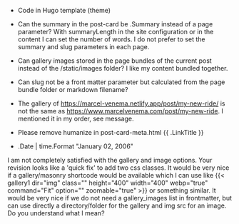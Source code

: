 
- Code in Hugo template (theme)
- Can the summary in the post-card be .Summary instead of a page parameter? With summaryLength in the site configuration or <!--more--> in the content I can set the number of words. I do not prefer to set the summary and slug parameters in each page.
- Can gallery images stored in the page bundles of the current post instead of the /static/images folder? I like my content bundled together.
- Can slug not be a front matter parameter but calculated from the page bundle folder or markdown filename? 


- The gallery of https://marcel-venema.netlify.app/post/my-new-ride/ is not the same as https://www.marcelvenema.com/post/my-new-ride. I mentioned it in my order, see message.
- Please remove humanize in post-card-meta.html {{ .LinkTitle }}
- .Date | time.Format "January 02, 2006"

I am not completely satisfied with the gallery and image options. Your revision looks like a 'quick fix' to add two css classes. It would be very nice if a gallery/masonry shortcode would be available which I can use like {{< gallery1 dir="img" class="" height="400" width="400" webp="true" command="Fit" option="" zoomable="true" >}} or something similar. 
It would be very nice if we do not need a gallery_images list in frontmatter, but can use directly a directory/folder for the gallery and img src for an image. Do you understand what I mean? 
